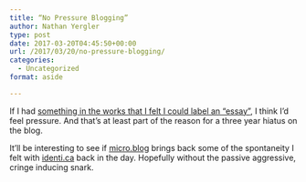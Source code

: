 ```yaml
---
title: “No Pressure Blogging”
author: Nathan Yergler
type: post
date: 2017-03-20T04:45:50+00:00
url: /2017/03/20/no-pressure-blogging/
categories:
  - Uncategorized
format: aside

---
```

If I had [something in the works that I felt I could label an &#8220;essay&#8221;][1], I think I&#8217;d feel pressure. And that&#8217;s at least part of the reason for a three year hiatus on the blog.

It&#8217;ll be interesting to see if [micro.blog][2] brings back some of the spontaneity I felt with [identi.ca][3] back in the day. Hopefully without the passive aggressive, cringe inducing snark.

 [1]: http://www.manton.org/2017/03/no-pressure-blogging.html
 [2]: https://micro.blog
 [3]: http://identi.ca/nyergler